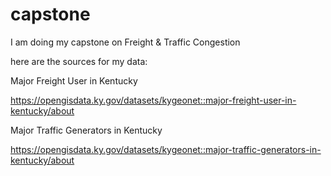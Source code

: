 # capstone
I am doing my capstone on Freight &amp; Traffic Congestion

here are the sources for my data:

Major Freight User in Kentucky

https://opengisdata.ky.gov/datasets/kygeonet::major-freight-user-in-kentucky/about

Major Traffic Generators in Kentucky

https://opengisdata.ky.gov/datasets/kygeonet::major-traffic-generators-in-kentucky/about